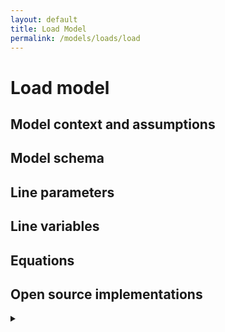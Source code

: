```yaml
---
layout: default
title: Load Model
permalink: /models/loads/load
---
```

# Load model 

## Model context and assumptions

## Model schema

## Line parameters

## Line variables

## Equations 

## Open source implementations
<details>
<summary></summary>
<br>

</details>
